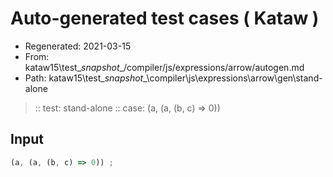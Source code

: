 # Auto-generated test cases ( Kataw )
- Regenerated: 2021-03-15
- From: kataw15\test\__snapshot__/compiler/js/expressions/arrow/autogen.md
- Path: kataw15\test\__snapshot__\compiler\js\expressions\arrow\gen\stand-alone
> :: test: stand-alone
> :: case: (a, (a, (b, c) => 0))
## Input

`````js
(a, (a, (b, c) => 0)) ;
`````
